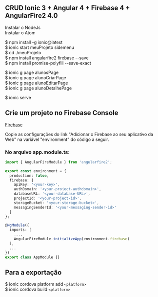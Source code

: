 ## CRUD Ionic 3 + Angular 4 + Firebase 4 + AngularFire2 4.0

Instalar o NodeJs  
Instalar o Atom  

$ npm install -g ionic@latest  
$ ionic start meuProjeto sidemenu  
$ cd ./meuProjeto  
$ npm install angularfire2 firebase --save  
$ npm install promise-polyfill --save-exact  

$ ionic g page alunosPage  
$ ionic g page alunoCriarPage  
$ ionic g page alunoEditarPage  
$ ionic g page alunoDetalhePage

$ ionic serve  

## Crie um projeto no Firebase Console
[Firebase](https://console.firebase.google.com/?hl=pt-BR)  

Copie as configurações do link "Adicionar o Firebase ao seu aplicativo da Web" na variável "environment" do código a seguir.    

### No arquivo app.module.ts:  

```typescript
import { AngularFireModule } from 'angularfire2';  

export const environment = {  
  production: false,  
  firebase: {  
    apiKey: '<your-key>',  
    authDomain: '<your-project-authdomain>',  
    databaseURL: '<your-database-URL>',  
    projectId: '<your-project-id>',  
    storageBucket: '<your-storage-bucket>',  
    messagingSenderId: '<your-messaging-sender-id>'  
  }  
};  

@NgModule({  
  imports: [  
    ...,  
    AngularFireModule.initializeApp(environment.firebase)  
  ],  
  ...  
})  
export class AppModule {}
```

## Para a exportação
$ ionic cordova platform add `<platform>`  
$ ionic cordova build `<platform>`  
